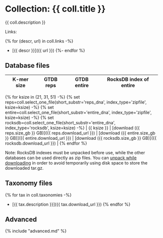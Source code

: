 <!-- automatically generated by code in https://github.com/sourmash-bio/2025-sourmash-databases-doc-template/ -->
<!-- template file: templates/gtdb.md -->

# Collection: {{ coll.title }}

{{ coll.description }}

Links:

{% for (descr, url) in coll.links -%}
* [{{ descr }}]({{ url }})
{%- endfor %}

## Database files

| K-mer size | GTDB reps | GTDB entire | RocksDB index of entire |
| -------- | -------- | -------- | ---- |
{% for ksize in (21, 31, 51) -%}
{% set reps=coll.select_one_file(short_substr='reps_dna', index_type='zipfile', ksize=ksize) -%}
{% set entire=coll.select_one_file(short_substr='entire_dna', index_type='zipfile', ksize=ksize) -%}
{% set rocksdb=coll.select_one_file(short_substr='entire_dna', index_type='rocksdb', ksize=ksize) -%}
| {{ ksize }} | [download ({{ reps.size_gb }} GB)]({{ reps.download_url }}) | [download ({{ entire.size_gb }} GB)]({{ entire.download_url }})  | [download ({{ rocksdb.size_gb }} GB)]({{ rocksdb.download_url }})  |
{% endfor %}

Note: RocksDB indexes must be unpacked before use, while the other
databases can be used directly as zip files. You can
[unpack while downloading](https://unix.stackexchange.com/questions/85194/how-to-download-an-archive-and-extract-it-without-saving-the-archive-to-disk/85195#85195)
in order to avoid temporarily using disk space to store the downloaded tar.gz.

## Taxonomy files

{% for tax in coll.taxonomies -%}
* [{{ tax.description }}]({{ tax.download_url }})
{% endfor %}

## Advanced

{% include "advanced.md" %}
